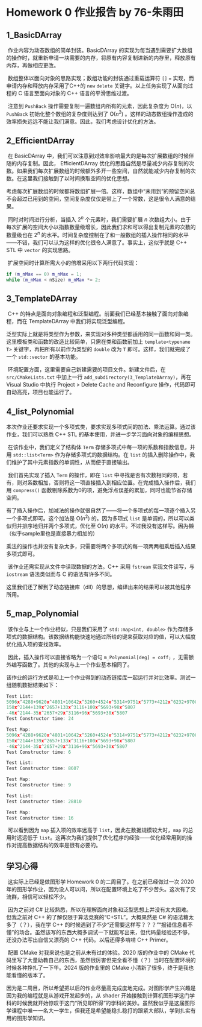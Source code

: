 # Homework 0  作业报告 by 76-朱雨田

## 1_BasicDArray

​	作业内容为动态数组的简单封装。BasicDArray 的实现为每当遇到需要扩大数组的操作时，就重新申请一块需要的内存，将原有内容复制进新的内存里，释放原有内存，再做相应更改。

​	数组整体以面向对象的思路实现；数组功能的封装通过重载运算符 `[]` `=` 实现，而申请内存和释放内存采用了C++的 `new` `delete` 关键字。以上任务实现了从面向过程的 C 语言至面向对象的 C++ 语言的平滑思维过渡。

​	注意到 `PushBack` 操作需要复制一遍数组内所有的元素，因此复杂度为 $\text {O}(n)$，以 `PushBack` 初始化整个数组的复杂度则达到了 $\text{O}(n^2)$ 。这样的动态数组操作造成的效率损失远远不能让我们满意。因此，我们考虑设计优化的方法。

## 2_EfficientDArray

​	在 BasicDArray 中，我们可以注意到对效率影响最大的是每次扩展数组的时候伴随的内存复制。因此， EfficientDArray 优化的思路自然是尽量减少内存复制的次数。如果我们每次扩展数组的时候额外多开一些空间，自然就能减少内存复制的次数。在这里我们接触到了以时间换取空间的优化思想。

​	考虑每次扩展数组的时候都将数组扩展一倍。这样，数组中“未用到”的预留空间总不会超过已用到的空间，空间复杂度仅仅是带上了一个常数，这是很令人满意的结果。

​	同时对时间进行分析，当插入 $2^n$ 个元素时，我们需要扩展 $n$ 次数组大小。由于每次扩展的空间大小以指数数量级增长，因此我们求和可以得出复制元素的次数的数量级也在 $2^n$ 的水平。时间复杂度控制在了和一般数组的插入操作相同的水平——不错，我们可以认为这样的优化很令人满意了。事实上，这似乎就是 C++ STL 中 `vector` 的实现思路。

​	扩展空间时计算所需大小的倍增采用以下两行代码实现：

```cpp
if (m_nMax == 0) m_nMax = 1;
while (m_nMax < nSize) m_nMax *= 2;
```

## 3_TemplateDArray

​	C++ 的特点是面向对象编程和泛型编程。前面我们已经基本接触了面向对象编程，而在 TemplateDArray 中我们将实现泛型编程。

​	泛型实际上就是将类型作为参数，来实现对多种类型都适用的同一函数和同一类。这里模板类和函数的改造比较简单，只需在类和函数前加上 `template<typename T>` 关键字，再把所有以前作为类型的 `double` 改为 `T` 即可。这样，我们就完成了一个 `std::vector` 的基本功能。

​	环境配置方面，这里需要自己新建需要的项目文件。新建文件后，在 `src/CMakeLists.txt` 中加上一行 `add_subdirectory(3_TemplateDArray)`，再在 Visual Studio 中执行 Project > Delete Cache and Reconfigure 操作，代码即可自动高亮，项目也能运行了。

## 4_list_Polynomial

​	本次作业还要求实现一个多项式类，要求实现多项式间的加法、乘法运算。通过该作业，我们可以熟悉 C++ STL 的基本使用，并进一步学习面向对象的编程思想。

​	在该作业中，我们定义了结构体 `Term` 存储多项式中每一项的系数和指数信息，并用 `std::list<Term>` 作为存储多项式的数据结构。在 `list` 的插入删除操作中，我们维护了其中元素指数的单调性，从而便于直接输出。

​	我们首先实现了插入 `Term` 的操作，即在 `list` 中寻找是否有次数相同的项，若有，则对系数相加，否则将这一项直接插入到相应位置。在完成插入操作后，我们用 `compress()` 函数剔除系数为0的项，避免浮点误差的累加，同时也能节省存储空间。

​	有了插入操作后，加减法的操作就很自然了——将一个多项式的每一项逐个插入另一个多项式即可。这个加法是 $\text{O}(n^2)$ 的。因为多项式 `list` 是单调的，所以可以类似归并排序地归并两个多项式，优化至 $\text{O}(n)$ 的水平。不过我没有这样写。~~因为懒~~ （似乎sample里也是直接暴力相加的）

​	乘法的操作也并没有复杂太多，只需要将两个多项式的每一项两两相乘后插入结果多项式即可。

​	该作业还需实现从文件中读取数据的方法。C++ 采用 `fstream` 实现文件读写，与 `iostream` 语法类似而与 C 的语法有许多不同。

​	这里我们还了解到了动态链接库（dll）的思想，编译出来的结果可以被其他程序所用。

## 5_map_Polynomial

​	该作业与上一个作业相似，只是我们采用了 `std::map<int, double>` 作为存储多项式的数据结构。该数据结构能快速地通过所给的键来获取对应的值，可以大幅度优化插入项的查找效率。

​	因此，插入操作可以直接省略为一个语句 `m_Polynomial[deg] = coff;` ，无需额外编写函数了。其他的实现与上一个作业基本相同了。

​	该作业的运行方式是和上一个作业得到的动态链接库一起运行并对比效率。测试一组随机数据结果如下：

```cpp
Test List:
5096x^4288+9620x^4801+10642x^5260+4524x^5314+9751x^5773+4212x^6232+9708x^7837+8040x^7951+8630x^8350+7336x^8464+5258x^8809+6082x^8923+196x^11386+3460x^11500+2176x^11614
150x^2144+139x^2657+133x^3116+100x^5693+98x^5807
-46x^2144-35x^2657+29x^3116+96x^5693+30x^5807
Test Constructor time: 24

Test Map:
5096x^4288+9620x^4801+10642x^5260+4524x^5314+9751x^5773+4212x^6232+9708x^7837+8040x^7951+8630x^8350+7336x^8464+5258x^8809+6082x^8923+196x^11386+3460x^11500+2176x^11614
150x^2144+139x^2657+133x^3116+100x^5693+98x^5807
-46x^2144-35x^2657+29x^3116+96x^5693+30x^5807
Test Constructor time: 6

Test List:
Test Constructor time: 8607

Test Map:
Test Constructor time: 9

Test List:
Test Constructor time: 28810

Test Map:
Test Constructor time: 16
```

​	可以看到因为 `map` 插入项的效率远高于 `list`，因此在数据规模较大时，`map` 的总用时远远低于 `list`。这再次为我们提供了优化程序的经验——优化经常用到的操作对提高数据结构的效率是很有必要的。

## 学习心得

​	这实际上已经是做图形学 Homework 0 的二周目了。在之前已经做过一次 2020 年的图形学作业，因为没人可以问，所以在配置环境上吃了不少苦头。这次有了交流群，相信可以轻松不少。

​	因为之前对 C# 比较熟悉，所以在理解面向对象和泛型思想上并没有太大困难。但我之前对 C++ 的了解仅限于算法竞赛的“C+STL”。大概果然是 C# 的语法糖太多了（？），我在学 C++ 的时候遇到了不少“还需要这样写？？？”“报错信息看不懂”的场合。虽然该写的东西大概多调试一下就能写出来，但代码量经验还不够，还没办法写出自信又漂亮的 C++ 代码。以后还得多啃啃 C++ Primer。

​	配置 CMake 对我来说也是之前从未有过的体验。2020 版的作业中的 CMake 代码里写了大量助教自己的东西，虽然很厉害但完全看不懂（？）当时在配置环境的时候各种挣扎了一下午。2024 版的作业里的 CMake 小清新了很多，终于是我也能看懂的版本了。

​	因为是二周目，所以希望把以后的作业尽量高完成度地完成。对图形学产生兴趣是因为我的编程就是从游戏开发起步的，从 shader 开始接触到计算机图形学这门学科的时候我就开始惊叹于这门“所见即所得”的学科的美妙。虽然我似乎是这届图形学课程中唯一一名大一学生，但我还是希望能稳扎稳打的跟紧大部队，学到扎实有用的图形学知识。